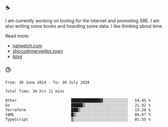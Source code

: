 ### ☕

I am currently working on tooling for the internet and promoting SRE. I am also writing some books and hoarding some data. I like thinking about time. 

Read more:

 - [natwelch.com](https://natwelch.com)
 - [@icco@merveilles.town](https://merveilles.town/@icco)
 - [blog](https://writing.natwelch.com)

### 🕒

<!--START_SECTION:waka-->

```txt
From: 30 June 2024 - To: 30 July 2024

Total Time: 34 hrs 11 mins

Other                        █████████████▓░░░░░░░░░░░   54.45 %
Go                           █████▒░░░░░░░░░░░░░░░░░░░   21.92 %
Terraform                    ███▒░░░░░░░░░░░░░░░░░░░░░   13.20 %
YAML                         █▒░░░░░░░░░░░░░░░░░░░░░░░   04.67 %
TypeScript                   ▒░░░░░░░░░░░░░░░░░░░░░░░░   01.35 %
```

<!--END_SECTION:waka-->
